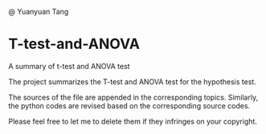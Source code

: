 @ Yuanyuan Tang
# T-test-and-ANOVA
A summary of t-test and ANOVA test

The project summarizes the T-test and ANOVA test for the hypothesis test.

The sources of the file are appended in the corresponding topics. Similarly, the python codes are revised based on the corresponding source codes.

Please feel free to let me to delete them if they infringes on your copyright.
